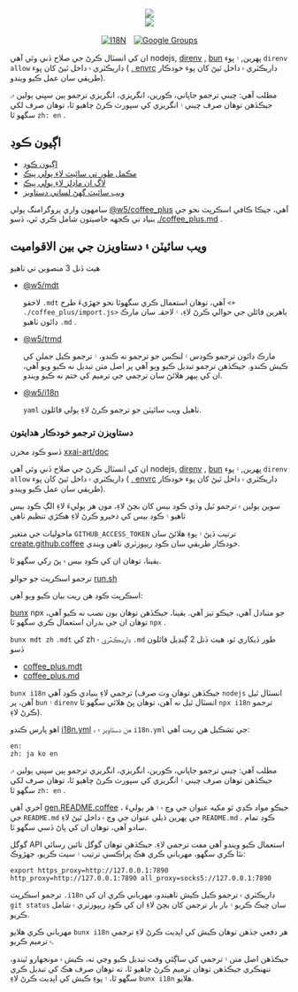 <p align="center"><a href="https://xxai.art"><img src="https://cdn.jsdelivr.net/gh/xxai-art/doc/logo.svg"/></a><br/><a href="https://xxai.art"><img src="https://cdn.jsdelivr.net/gh/xxai-art/doc/xxai.svg"/></a></p><p align="center"><a href="https://github.com/xxai-art/doc#readme"><img alt="I18N" src="https://cdn.jsdelivr.net/gh/wactax/img/t.svg"/></a>　<a href="https://groups.google.com/u/0/g/xxai-art"><img alt="Google Groups" src="https://cdn.jsdelivr.net/gh/wactax/img/g-groups.svg"/></a></p>

ان کي انسٽال ڪرڻ جي صلاح ڏني وئي آهي nodejs, [direnv](https://direnv.net) , [bun](https://github.com/oven-sh/bun) پهرين, ۽ پوء `direnv allow` ڊاريڪٽري ۾ داخل ٿيڻ کان پوء ( [. envrc](https://github.com/xxai-art/doc/blob/main/.envrc) ڊاريڪٽري ۾ داخل ٿيڻ کان پوء خودڪار طريقي سان عمل ڪيو ويندو).

مطلب آهي: چيني ترجمو جاپاني، ڪورين، انگريزي، انگريزي ترجمو ٻين سڀني ٻولين ۾. جيڪڏهن توهان صرف چيني ۽ انگريزي کي سپورٽ ڪرڻ چاهيو ٿا، توهان صرف لکي سگهو ٿا `zh: en` .

## اڳيون ڪوڊ

* [اڳيون ڪوڊ](https://github.com/xxai-art/web)
* [مڪمل طور تي سائيٽ لاء ٻولي پيڪ](https://github.com/xxai-art/web/tree/main/i18n)
* [لاگ ان ماڊلز لاءِ ٻولي پيڪ](https://github.com/wacpkg/user/tree/main/ui.i18n)
* [ويب سائيٽ گهڻ لساني دستاويز](https://github.com/xxai-doc)

سامهون واري پروگرامنگ ٻولي [@w5/coffee_plus](http://npmjs.com/@w5/coffee_plus) آهي، جيڪا ڪافي اسڪرپٽ نحو جي بنياد تي ڪجهه خاصيتون شامل ڪري ٿي، ڏسو [./coffee_plus.md](./coffee_plus.md) .

## ويب سائيٽن ۽ دستاويزن جي بين الاقواميت

ھيٺ ڏنل 3 منصوبن تي ٺاھيو

* [@w5/mdt](https://www.npmjs.com/package/@w5/mdt)

  لاحقو `.mdt` آھي، توھان استعمال ڪري سگھوٿا نحو جھڙيءَ طرح `<+ ./coffee_plus/import.js>` ٻاھرين فائلن جي حوالي ڪرڻ لاءِ، ۽ لاحقہ سان مارڪ ڊائون ٺاھيو `.md` .

* [@w5/trmd](https://www.npmjs.com/package/@w5/trmd)

  مارڪ ڊائون ترجمو ڪوڊس ۽ لنڪس جو ترجمو نه ڪندو، ۽ ترجمو ڪيل جملن کي ڪيش ڪندو. جيڪڏهن ترجمو تبديل ڪيو ويو آهي پر اصل متن تبديل نه ڪيو ويو آهي، ان کي ٻيهر هلائڻ سان ترجمي جي ترميم کي ختم نه ڪيو ويندو.

* [@w5/i18n](https://www.npmjs.com/package/@w5/i18n)

  `yaml` ٺاهيل ويب سائيٽن جو ترجمو ڪرڻ لاءِ ٻولي فائلون.

### دستاويزن ترجمو خودڪار هدايتون

ڏسو ڪوڊ مخزن [xxai-art/doc](https://github.com/xxai-art/doc)

ان کي انسٽال ڪرڻ جي صلاح ڏني وئي آهي nodejs, [direnv](https://direnv.net) , [bun](https://github.com/oven-sh/bun) پهرين, ۽ پوء `direnv allow` ڊاريڪٽري ۾ داخل ٿيڻ کان پوء ( [. envrc](https://github.com/xxai-art/doc/blob/main/.envrc) ڊاريڪٽري ۾ داخل ٿيڻ کان پوء خودڪار طريقي سان عمل ڪيو ويندو).

سوين ٻولين ۾ ترجمو ٿيل وڏي ڪوڊ بيس کان بچڻ لاءِ، مون ھر ٻوليءَ لاءِ الڳ ڪوڊ بيس ٺاھيو ۽ ڪوڊ بيس کي ذخيرو ڪرڻ لاءِ ھڪڙي تنظيم ٺاھي

ماحوليات جي متغير `GITHUB_ACCESS_TOKEN` ترتيب ڏيڻ ۽ پوءِ هلائڻ سان [create.github.coffee](https://github.com/xxai-art/doc/blob/main/create.github.coffee) خودڪار طريقي سان ڪوڊ ريپوزٽري ٺاهي ويندي.

يقينا، توهان ان کي ڪوڊ بيس ۾ پڻ رکي سگهو ٿا.

ترجمو اسڪرپٽ جو حوالو [run.sh](https://github.com/xxai-art/doc/blob/main/run.sh)

اسڪرپٽ ڪوڊ هن ريت بيان ڪيو ويو آهي:

[bunx](https://bun.sh/docs/cli/bunx) npx جو متبادل آھي، جيڪو تيز آھي. يقينا، جيڪڏهن توهان بون نصب نه ڪيو آهي، توهان ان جي بدران استعمال ڪري سگهو ٿا `npx` .

`bunx mdt zh` `.mdt` کي zh ڊاريڪٽري ۾ `.md` طور ڏيکاري ٿو، ھيٺ ڏنل 2 ڳنڍيل فائلون ڏسو

* [coffee_plus.mdt](https://github.com/xxai-doc/zh/blob/main/coffee_plus.mdt)
* [coffee_plus.md](https://github.com/xxai-doc/zh/blob/main/coffee_plus.md)

`bunx i18n` ترجمي لاءِ بنيادي ڪوڊ آهي (جيڪڏهن توهان وٽ صرف `nodejs` انسٽال ٿيل آهن، پر `bun` ۽ `direnv` انسٽال ٿيل نه آهن، توهان پڻ هلائي سگهو ٿا `npx i18n` ترجمو ڪرڻ لاءِ).

اهو پارس ڪندو [i18n.yml](https://github.com/xxai-art/doc/blob/main/i18n.yml) ، هن دستاويز ۾ `i18n.yml` جي تشڪيل هن ريت آهي:

```
en:
zh: ja ko en
```

مطلب آهي: چيني ترجمو جاپاني، ڪورين، انگريزي، انگريزي ترجمو ٻين سڀني ٻولين ۾. جيڪڏهن توهان صرف چيني ۽ انگريزي کي سپورٽ ڪرڻ چاهيو ٿا، توهان صرف لکي سگهو ٿا `zh: en` .

آخري آهي [gen.README.coffee](https://github.com/xxai-art/doc/blob/main/gen.README.coffee) ، جيڪو مواد ڪڍي ٿو مکيه عنوان جي وچ ۾ ۽ هر ٻوليءَ جي `README.md` جي پهرين ذيلي عنوان جي وچ ۾ داخل ٿيڻ لاءِ `README.md` . ڪوڊ تمام سادو آهي، توهان ان کي پاڻ ڏسي سگهو ٿا.

گوگل API استعمال ڪيو ويندو آهي مفت ترجمي لاءِ. جيڪڏھن توھان گوگل تائين رسائي نٿا ڪري سگھو، مھرباني ڪري ھڪ پراڪسي ترتيب ۽ سيٽ ڪريو، جھڙوڪ:

```
export https_proxy=http://127.0.0.1:7890 http_proxy=http://127.0.0.1:7890 all_proxy=socks5://127.0.0.1:7890
```

ترجمو اسڪرپٽ `.i18n` ڊاريڪٽري ۾ ترجمو ڪيل ڪيش ٺاهيندو، مهرباني ڪري ان کي `git status` سان چيڪ ڪريو ۽ بار بار ترجمن کان بچڻ لاءِ ان کي ڪوڊ ريپوزٽري ۾ شامل ڪريو.

مھرباني ڪري ھلايو `bunx i18n` هر دفعي جڏھن توھان ڪيش کي اپڊيٽ ڪرڻ لاءِ ترجمي ۾ ترميم ڪريو.

جيڪڏهن اصل متن ۽ ترجمي کي ساڳئي وقت تبديل ڪيو وڃي ته، ڪيش ۾ مونجهارو ٿيندو، تنهنڪري جيڪڏهن توهان ترميم ڪرڻ چاهيو ٿا، ته توهان صرف هڪ کي تبديل ڪري سگهو ٿا، ۽ پوءِ ڪيش کي اپڊيٽ ڪرڻ لاءِ `bunx i18n` هلايو.
